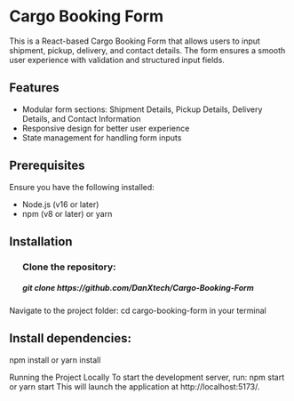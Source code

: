 <h1>Cargo Booking Form</h1>

<p>
  This is a React-based Cargo Booking Form that allows users to input shipment, pickup, delivery, and contact details. The form ensures a smooth user experience with validation and structured input fields.
</p>

<h2>Features</h2>

<ul>
  <li>
    Modular form sections: Shipment Details, Pickup Details, Delivery Details, and Contact Information
  </li>
  <li>
    Responsive design for better user experience
  </li>
  <li>
    State management for handling form inputs
  </li>
</ul>
<h2>
  Prerequisites
</h2>
<p>
  Ensure you have the following installed:
</p>

<ul>
  <li>
    Node.js (v16 or later)
  </li>
  <li>
    npm (v8 or later) or yarn
  </li>
</ul>



<h2>Installation</h2>

<ul>
  <h3>Clone the repository:</h3>
  <h5>git clone https://github.com/DanXtech/Cargo-Booking-Form
</h5>
</ul>


<p>Navigate to the project folder: cd cargo-booking-form in your terminal</p>

<h2>Install dependencies:</h2>

<p>
  npm install or yarn install
</p>



<p>Running the Project Locally To start the development server, run: npm start or yarn start This will launch the application at http://localhost:5173/.
</p>


